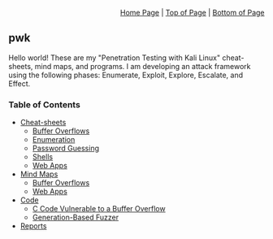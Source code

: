 <p align="right">
  <a href="https://github.com/cyberphor/pwk/blob/main/README.md">Home Page</a> |
  <a href="https://github.com/cyberphor/pwk/blob/main/README.md#table-of-contents">Top of Page</a> |
  <a href="https://github.com/cyberphor/pwk/blob/main/README.md#table-of-contents">Bottom of Page</a>
</p>

## pwk
Hello world! These are my "Penetration Testing with Kali Linux" cheat-sheets, mind maps, and programs. 
I am developing an attack framework using the following phases: Enumerate, Exploit, Explore, Escalate, and Effect. 

### Table of Contents
* [Cheat-sheets](/CheatSheets/)
  * [Buffer Overflows](/CheatSheets/bof-c-code.md)
  * [Enumeration](/CheatSheets/enumeration.md)
  * [Password Guessing](/CheatSheets/password-guessing.md)
  * [Shells](/CheatSheets/shells.md)
  * [Web Apps](/CheatSheets/web-apps.md)
* [Mind Maps](/MindMaps/)
  * [Buffer Overflows](/MindMaps/bof.md)
  * [Web Apps](/MindMaps/web-apps.md)
* [Code](/Code/)
  * [C Code Vulnerable to a Buffer Overflow](/Code/vulnerable2bof.c) 
  * [Generation-Based Fuzzer](/Code/gbfuzzer.py)
* [Reports](/Reports/)
